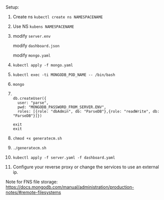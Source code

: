 Setup:
1. Create ns `kubectl create ns NAMESPACENAME`
2. Use NS `kubens NAMESPACENAME`
3. modify ```server.env```

   modify ```dashboard.json```
   
   modify ```mongo.yaml```
4. ```kubectl apply -f mongo.yaml```
5. ```kubectl exec -ti MONGODB_POD_NAME -- /bin/bash```
6. ```mongo```
7. ```use ParseDB
   
   db.createUser({
     user: "parse",
     pwd: "MONGODB_PASSWORD_FROM_SERVER.ENV",
     roles: [{role: "dbAdmin", db: "ParseDB"},{role: "readWrite", db: "ParseDB"}]})
     
   exit
   exit
   ```
8. ```chmod +x generatecm.sh```
9. ```./generatecm.sh```
10. ```kubectl apply -f server.yaml -f dashboard.yaml```
11. Configure your reverse proxy or change the services to use an external ip.

Note for FNS file storage:
https://docs.mongodb.com/manual/administration/production-notes/#remote-filesystems
